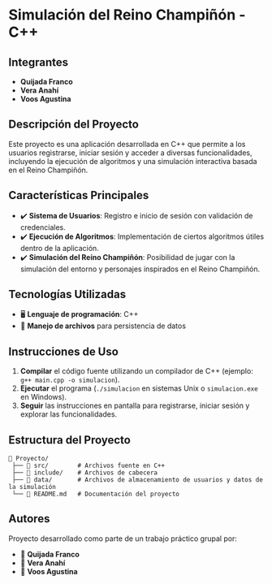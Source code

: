 # **Simulación del Reino Champiñón - C++**

## **Integrantes**
- **Quijada Franco**
- **Vera Anahí**
- **Voos Agustina**

## **Descripción del Proyecto**
Este proyecto es una aplicación desarrollada en C++ que permite a los usuarios registrarse, iniciar sesión y acceder a diversas funcionalidades, incluyendo la ejecución de algoritmos y una simulación interactiva basada en el Reino Champiñón.

## **Características Principales**
- ✔️ **Sistema de Usuarios**: Registro e inicio de sesión con validación de credenciales.
- ✔️ **Ejecución de Algoritmos**: Implementación de ciertos algoritmos útiles dentro de la aplicación.
- ✔️ **Simulación del Reino Champiñón**: Posibilidad de jugar con la simulación del entorno y personajes inspirados en el Reino Champiñón.

## **Tecnologías Utilizadas**
- 🖥️ **Lenguaje de programación**: C++
- 📂 **Manejo de archivos** para persistencia de datos

## **Instrucciones de Uso**
1. **Compilar** el código fuente utilizando un compilador de C++ (ejemplo: `g++ main.cpp -o simulacion`).
2. **Ejecutar** el programa (`./simulacion` en sistemas Unix o `simulacion.exe` en Windows).
3. **Seguir** las instrucciones en pantalla para registrarse, iniciar sesión y explorar las funcionalidades.

## **Estructura del Proyecto**
```
📂 Proyecto/
 ├── 📂 src/        # Archivos fuente en C++
 ├── 📂 include/    # Archivos de cabecera
 ├── 📂 data/       # Archivos de almacenamiento de usuarios y datos de la simulación
 └── 📄 README.md   # Documentación del proyecto
```

## **Autores**
Proyecto desarrollado como parte de un trabajo práctico grupal por:
- 👤 **Quijada Franco**
- 👤 **Vera Anahí**
- 👤 **Voos Agustina**

